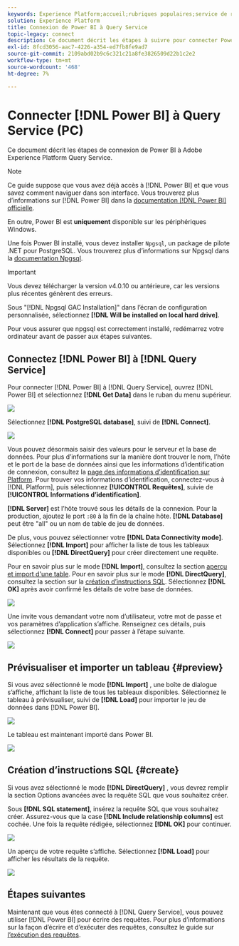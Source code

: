 ```yaml
---
keywords: Experience Platform;accueil;rubriques populaires;service de requête;service de requête;Power BI;Power bi;se connecter au service de requête;
solution: Experience Platform
title: Connexion de Power BI à Query Service
topic-legacy: connect
description: Ce document décrit les étapes à suivre pour connecter Power BI à Adobe Experience Platform Query Service.
exl-id: 8fcd3056-aac7-4226-a354-ed7fb8fe9ad7
source-git-commit: 2109abd02b9c6c321c21a8fe3826509d22b1c2e2
workflow-type: tm+mt
source-wordcount: '468'
ht-degree: 7%

---
```


# Connecter [!DNL Power BI] à Query Service (PC)

Ce document décrit les étapes de connexion de Power BI à Adobe Experience Platform Query Service.

>[!NOTE]
>
> Ce guide suppose que vous avez déjà accès à [!DNL Power BI] et que vous savez comment naviguer dans son interface. Vous trouverez plus d’informations sur [!DNL Power BI] dans la [documentation  [!DNL Power BI] officielle](https://docs.microsoft.com/fr-FR/power-bi/).
>
> En outre, Power BI est **uniquement** disponible sur les périphériques Windows.

Une fois Power BI installé, vous devez installer `Npgsql`, un package de pilote .NET pour PostgreSQL. Vous trouverez plus d’informations sur Npgsql dans la [documentation Npgsql](https://www.npgsql.org/doc/index.html).

>[!IMPORTANT]
>
>Vous devez télécharger la version v4.0.10 ou antérieure, car les versions plus récentes génèrent des erreurs.

Sous &quot;[!DNL Npgsql GAC Installation]&quot; dans l’écran de configuration personnalisée, sélectionnez **[!DNL Will be installed on local hard drive]**.

Pour vous assurer que npgsql est correctement installé, redémarrez votre ordinateur avant de passer aux étapes suivantes.

## Connectez [!DNL Power BI] à [!DNL Query Service]

Pour connecter [!DNL Power BI] à [!DNL Query Service], ouvrez [!DNL Power BI] et sélectionnez **[!DNL Get Data]** dans le ruban du menu supérieur.

![](../images/clients/power-bi/open-power-bi.png)

Sélectionnez **[!DNL PostgreSQL database]**, suivi de **[!DNL Connect]**.

![](../images/clients/power-bi/get-data.png)

Vous pouvez désormais saisir des valeurs pour le serveur et la base de données. Pour plus d’informations sur la manière dont trouver le nom, l’hôte et le port de la base de données ainsi que les informations d’identification de connexion, consultez la [page des informations d’identification sur Platform](https://platform.adobe.com/query/configuration). Pour trouver vos informations d’identification, connectez-vous à [!DNL Platform], puis sélectionnez **[!UICONTROL Requêtes]**, suivie de **[!UICONTROL Informations d’identification]**.

**[!DNL Server]** est l’hôte trouvé sous les détails de la connexion. Pour la production, ajoutez le port `:80` à la fin de la chaîne hôte. **[!DNL Database]** peut être &quot;all&quot; ou un nom de table de jeu de données.

De plus, vous pouvez sélectionner votre **[!DNL Data Connectivity mode]**. Sélectionnez **[!DNL Import]** pour afficher la liste de tous les tableaux disponibles ou **[!DNL DirectQuery]** pour créer directement une requête.

Pour en savoir plus sur le mode **[!DNL Import]**, consultez la section [aperçu et import d&#39;une table](#preview). Pour en savoir plus sur le mode **[!DNL DirectQuery]**, consultez la section sur la [création d’instructions SQL](#create). Sélectionnez **[!DNL OK]** après avoir confirmé les détails de votre base de données.

![](../images/clients/power-bi/connectivity-mode.png)

Une invite vous demandant votre nom d’utilisateur, votre mot de passe et vos paramètres d’application s’affiche. Renseignez ces détails, puis sélectionnez **[!DNL Connect]** pour passer à l’étape suivante.

![](../images/clients/power-bi/import-mode.png)

## Prévisualiser et importer un tableau {#preview}

Si vous avez sélectionné le mode **[!DNL Import]** , une boîte de dialogue s’affiche, affichant la liste de tous les tableaux disponibles. Sélectionnez le tableau à prévisualiser, suivi de **[!DNL Load]** pour importer le jeu de données dans [!DNL Power BI].

![](../images/clients/power-bi/preview-table.png)

Le tableau est maintenant importé dans Power BI.

![](../images/clients/power-bi/import-table.png)

## Création d’instructions SQL {#create}

Si vous avez sélectionné le mode **[!DNL DirectQuery]** , vous devrez remplir la section Options avancées avec la requête SQL que vous souhaitez créer.

Sous **[!DNL SQL statement]**, insérez la requête SQL que vous souhaitez créer. Assurez-vous que la case **[!DNL Include relationship columns]** est cochée. Une fois la requête rédigée, sélectionnez **[!DNL OK]** pour continuer.

![](../images/clients/power-bi/direct-query-mode.png)

Un aperçu de votre requête s’affiche. Sélectionnez **[!DNL Load]** pour afficher les résultats de la requête.

![](../images/clients/power-bi/preview-direct-query.png)

## Étapes suivantes

Maintenant que vous êtes connecté à [!DNL Query Service], vous pouvez utiliser [!DNL Power BI] pour écrire des requêtes. Pour plus d’informations sur la façon d’écrire et d’exécuter des requêtes, consultez le guide sur [l’exécution des requêtes](../best-practices/writing-queries.md).
